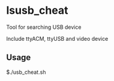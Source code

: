 # lsusb_cheat

Tool for searching USB device

Include ttyACM, ttyUSB and video device

## Usage

$./usb_cheat.sh





